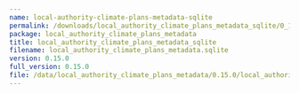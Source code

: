 ```yaml
---
name: local-authority-climate-plans-metadata-sqlite
permalink: /downloads/local_authority_climate_plans_metadata_sqlite/0_15_0
package: local_authority_climate_plans_metadata
title: local_authority_climate_plans_metadata_sqlite
filename: local_authority_climate_plans_metadata.sqlite
version: 0.15.0
full_version: 0.15.0
file: /data/local_authority_climate_plans_metadata/0.15.0/local_authority_climate_plans_metadata.sqlite
---
```

